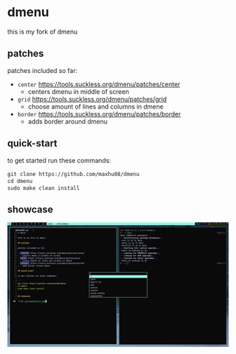 # dmenu

this is my fork of dmenu

## patches

patches included so far:

- `center` https://tools.suckless.org/dmenu/patches/center
  - centers dmenu in middle of screen
- `grid` https://tools.suckless.org/dmenu/patches/grid
  - choose amount of lines and columns in dmene
- `border` https://tools.suckless.org/dmenu/patches/border
  - adds border around dmenu

## quick-start

to get started run these commands:

```
git clone https://github.com/maxhu08/dmenu
cd dmenu
sudo make clean install
```

## showcase

![1](./screenshots/1.png)
